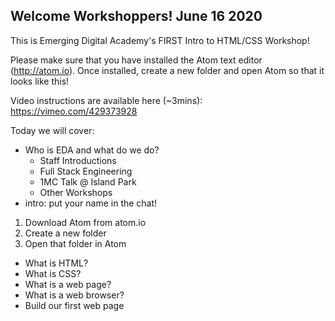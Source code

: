 Welcome Workshoppers! June 16 2020
----------------------------------

This is Emerging Digital Academy's FIRST Intro to HTML/CSS Workshop!

Please make sure that you have installed the Atom text editor (http://atom.io).
Once installed, create a new folder and open Atom so that it looks like this!

Video instructions are available here (~3mins): https://vimeo.com/429373928

Today we will cover:

  - Who is EDA and what do we do?
    - Staff Introductions
    - Full Stack Engineering
    - 1MC Talk @ Island Park
    - Other Workshops
  - intro: put your name in the chat!

  1. Download Atom from atom.io
  2. Create a new folder
  3. Open that folder in Atom

  - What is HTML?
  - What is CSS?
  - What is a web page?
  - What is a web browser?
  - Build our first web page
